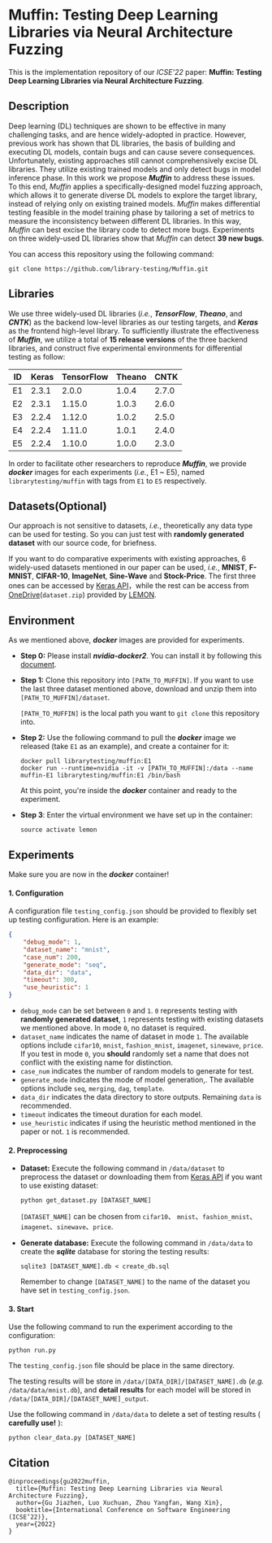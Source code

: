 # Muffin: Testing Deep Learning Libraries via Neural Architecture Fuzzing


This is the implementation repository of our *ICSE'22* paper: **Muffin: Testing Deep Learning Libraries via Neural Architecture Fuzzing**.



## Description

Deep learning (DL) techniques are shown to be effective in many challenging tasks, and are hence widely-adopted in practice. However, previous work has shown that DL libraries, the basis of building and executing DL models, contain bugs and can cause severe consequences. Unfortunately, existing approaches still cannot comprehensively excise DL libraries. They utilize existing trained models and only detect bugs in model inference phase. In this work we propose ***Muffin*** to address these issues. To this end, *Muffin* applies a specifically-designed model fuzzing approach, which allows it to generate diverse DL models to explore the target library, instead of relying only on existing trained models. *Muffin* makes differential testing feasible in the model training phase by tailoring a set of metrics to measure the inconsistency between different DL libraries. In this way, *Muffin* can best excise the library code to detect more bugs. Experiments on three widely-used DL libraries show that *Muffin* can detect **39 new bugs**.

You can access this repository using the following command:
```shell
git clone https://github.com/library-testing/Muffin.git
```



## Libraries

We use three widely-used DL libraries (*i.e.*, ***TensorFlow***, ***Theano***, and ***CNTK***) as the backend low-level libraries as our testing targets, and ***Keras*** as the frontend high-level library. To sufficiently illustrate the effectiveness of ***Muffin***, we utilize a total of **15 release versions** of the three backend libraries, and construct five experimental environments for differential testing as follow:

| ID   | Keras | TensorFlow | Theano | CNTK  |
| ---- | ----- | ---------- | ------ | ----- |
| E1   | 2.3.1 | 2.0.0      | 1.0.4  | 2.7.0 |
| E2   | 2.3.1 | 1.15.0     | 1.0.3  | 2.6.0 |
| E3   | 2.2.4 | 1.12.0     | 1.0.2  | 2.5.0 |
| E4   | 2.2.4 | 1.11.0     | 1.0.1  | 2.4.0 |
| E5   | 2.2.4 | 1.10.0     | 1.0.0  | 2.3.0 |

In order to facilitate other researchers to reproduce ***Muffin***, we provide ***docker*** images for each experiments (*i.e.*, E1 ~ E5), named `librarytesting/muffin` with tags from `E1` to `E5` respectively.



## Datasets(Optional)

Our approach is not sensitive to datasets, *i.e.*, theoretically any data type can be used for testing.  So you can just test with **randomly generated dataset** with our source code, for briefness.  

If you want to do comparative experiments with existing approaches, 6 widely-used datasets mentioned in our paper can be used, *i.e.*, **MNIST**, **F-MNIST**, **CIFAR-10**, **ImageNet**, **Sine-Wave** and **Stock-Price**. The first three ones can be accessed by [Keras API](https://keras.io/api/datasets/)，while the rest can be access from [OneDrive](https://onedrive.live.com/?authkey=%21ANVR8C2wSN1Rb9M&id=34CB15091B189D3E%211909&cid=34CB15091B189D3E)(`dataset.zip`) provided by [LEMON](https://github.com/Jacob-yen/LEMON).



## Environment

As we mentioned above, ***docker*** images are provided for experiments.

* **Step 0:** Please install ***nvidia-docker2***. You can install it by following this [document](https://codepyre.com/2019/01/installing-nvidia-docker2-on-ubuntu-18.0.4/).
* **Step 1:** Clone this repository into `[PATH_TO_MUFFIN]`. If you want to use the last three dataset mentioned above, download and unzip them into `[PATH_TO_MUFFIN]/dataset`.
   
   `[PATH_TO_MUFFIN]` is the local path you want to `git clone` this repository into.

* **Step 2:** Use the following command to pull the ***docker*** image we released (take `E1` as an example), and create a container for it:

  ```shell
  docker pull librarytesting/muffin:E1
  docker run --runtime=nvidia -it -v [PATH_TO_MUFFIN]:/data --name muffin-E1 librarytesting/muffin:E1 /bin/bash
  ```

  At this point, you're inside the ***docker*** container and ready to the experiment.

* **Step 3**: Enter the virtual environment we have set up in the container:

  ```shell
  source activate lemon
  ```

  

## Experiments

Make sure you are now in the ***docker*** container!

#### 1. Configuration

A configuration file `testing_config.json` should be provided to flexibly set up testing configuration. Here is an example:

```json
{
    "debug_mode": 1,
    "dataset_name": "mnist",
    "case_num": 200,
    "generate_mode": "seq",
    "data_dir": "data",
    "timeout": 300,
    "use_heuristic": 1
}
```

* `debug_mode` can be set between `0` and `1`.  `0`  represents testing with **randomly generated dataset**, `1` represents testing with existing datasets we mentioned above. In mode `0`, no dataset is required.
* `dataset_name` indicates the name of dataset in mode `1`. The available options include `cifar10`, `mnist`, `fashion_mnist`, `imagenet`, `sinewave`, `price`. If you test in mode `0`, you **should** randomly set a name that does not conflict with the existing name for distinction.
* `case_num` indicates the number of random models to generate for test.
* `generate_mode` indicates the mode of model generation,. The available options include  `seq`, `merging`, `dag`, `template`.
* `data_dir` indicates the data directory to store outputs.  Remaining `data` is recommended.
* `timeout` indicates the timeout duration for each model.
* `use_heuristic` indicates if using the heuristic method mentioned in the paper or not. `1` is recommended.

#### 2. Preprocessing

* **Dataset:** Execute the following command in `/data/dataset` to preprocess the dataset or downloading them from [Keras API](https://keras.io/api/datasets/) if you want to use existing dataset:

	```shell
	python get_dataset.py [DATASET_NAME]
	```

	`[DATASET_NAME]` can be chosen from `cifar10`、 `mnist`、`fashion_mnist`、`imagenet`、`sinewave`、`price`.
	
* **Generate database:** Execute the following command in `/data/data` to create the ***sqlite*** database for storing the testing results:

  ```
  sqlite3 [DATASET_NAME].db < create_db.sql
  ```

  Remember to change `[DATASET_NAME]` to the name of the dataset you have set in `testing_config.json`.

#### 3. Start

Use the following command to run the experiment according to the configuration:

```shell
python run.py
```

The `testing_config.json` file should be place in the same directory.

The testing results will be store in `/data/[DATA_DIR]/[DATASET_NAME].db` (*e.g.* `/data/data/mnist.db`), and **detail results** for each model will be stored in `/data/[DATA_DIR]/[DATASET_NAME]_output`. 

Use the following command in `/data/data` to delete a set of testing results ( **carefully use!** ):

```shell
python clear_data.py [DATASET_NAME]
```



## Citation

```
@inproceedings{gu2022muffin,
  title={Muffin: Testing Deep Learning Libraries via Neural Architecture Fuzzing},
  author={Gu Jiazhen, Luo Xuchuan, Zhou Yangfan, Wang Xin},
  booktitle={International Conference on Software Engineering (ICSE’22)},
  year={2022}
}
```

